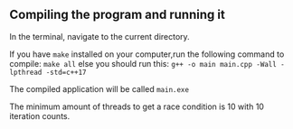 ## Compiling the program and running it
In the terminal, navigate to the current directory.

If you have `make` installed on your computer,run the following command to compile:
  `make all`
else you should run this:
  `g++ -o main main.cpp -Wall -lpthread -std=c++17`

The compiled application will be called `main.exe`

The minimum amount of threads to get a race condition is 10 with 10 iteration counts.